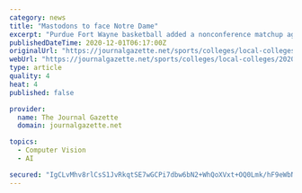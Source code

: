 ```yaml
---
category: news
title: "Mastodons to face Notre Dame"
excerpt: "Purdue Fort Wayne basketball added a nonconference matchup against Notre Dame to its schedule Monday, the Mastodons and Irish announced. The game will"
publishedDateTime: 2020-12-01T06:17:00Z
originalUrl: "https://journalgazette.net/sports/colleges/local-colleges/20201201/mastodons-to-face-notre-dame"
webUrl: "https://journalgazette.net/sports/colleges/local-colleges/20201201/mastodons-to-face-notre-dame"
type: article
quality: 4
heat: 4
published: false

provider:
  name: The Journal Gazette
  domain: journalgazette.net

topics:
  - Computer Vision
  - AI

secured: "IgCLvMhv8rlCsS1JvRkqtSE7wGCPi7dbw6bN2+WhQoXVxt+OQ0Lmk/hF9eWbN51LYguF1tAjBM27nVuIsljCPu+CLhQl8d3XwerYvkGJlkWMWgIOd3laCFWp4psGjMyVq4OUIZuDPhxVTLz9QORC7gKvNvJxi6ZyqTiAYY8BHATw4y1p8dqT/Knc3/LIlymEi1m53oqwKjQ+eWEAQwImaECb6XxUXO7f0phOXmWmRjh6+v0DFYrbAW/nSpcXhilPoBupR8ZuUfeHmnEWE7WxMEttJHxp9KzAnhxji2Nx03IVHZO9GyDFFpweI2NSCDYFLUTPr8NHMwh6osLj7N02v620wWnJ3hQZwHGPDoXSOeA=;Qbh00+DJAR1Jed25B8c41Q=="
---
```


